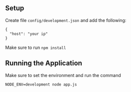 ## Setup
Create file `config/development.json` and add the following:
    
    {
      "host": "your ip"
    }
    
Make sure to run `npm install`

## Running the Application
Make sure to set the environment and run the command
    
    NODE_ENV=development node app.js